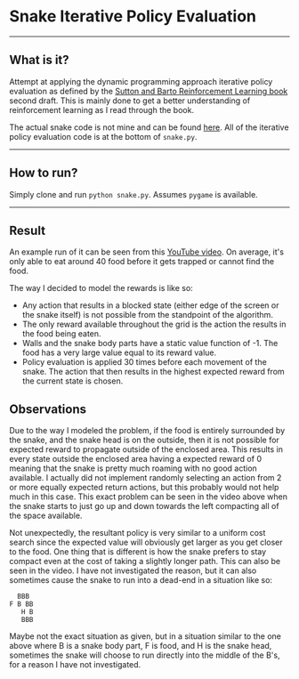 # Snake Iterative Policy Evaluation

----
## What is it?

Attempt at applying the dynamic programming approach iterative policy evaluation as defined by the [Sutton and Barto Reinforcement Learning book](https://webdocs.cs.ualberta.ca/~sutton/book/the-book.html) second draft. This is mainly done to get a better understanding of reinforcement learning as I read through the book.

The actual snake code is not mine and can be found [here](https://github.com/samertm/snake-python). All of the iterative policy evaluation code is at the bottom of `snake.py`.

----
## How to run?

Simply clone and run `python snake.py`. Assumes `pygame` is available.

----
## Result

An example run of it can be seen from this [YouTube video](https://www.youtube.com/watch?v=kcCBlNgVBoY&feature=youtu.be). On average, it's only able to eat around 40 food before it gets trapped or cannot find the food.

The way I decided to model the rewards is like so:
 - Any action that results in a blocked state (either edge of the screen or the snake itself) is not possible from the standpoint of the algorithm.
 - The only reward available throughout the grid is the action the results in the food being eaten.
 - Walls and the snake body parts have a static value function of -1. The food has a very large value equal to its reward value.
 - Policy evaluation is applied 30 times before each movement of the snake. The action that then results in the highest expected reward from the current state is chosen.

## Observations

Due to the way I modeled the problem, if the food is entirely surrounded by the snake, and the snake head is on the outside, then it is not possible for expected reward to propagate outside of the enclosed area. This results in every state outside the enclosed area having a expected reward of 0 meaning that the snake is pretty much roaming with no good action available. I actually did not implement randomly selecting an action from 2 or more equally expected return actions, but this probably would not help much in this case. This exact problem can be seen in the video above when the snake starts to just go up and down towards the left compacting all of the space available.

Not unexpectedly, the resultant policy is very similar to a uniform cost search since the expected value will obviously get larger as you get closer to the food. One thing that is different is how the snake prefers to stay compact even at the cost of taking a slightly longer path. This can also be seen in the video. I have not investigated the reason, but it can also sometimes cause the snake to run into a dead-end in a situation like so:

```
  BBB
F B BB
   H B
   BBB
```

Maybe not the exact situation as given, but in a situation similar to the one above where B is a snake body part, F is food, and H is the snake head, sometimes the snake will choose to run directly into the middle of the B's, for a reason I have not investigated.
